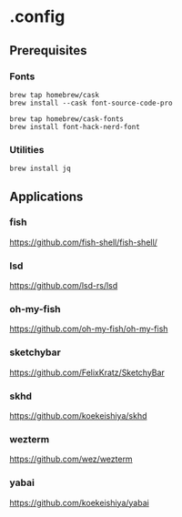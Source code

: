 # .config

## Prerequisites

### Fonts

```shell
brew tap homebrew/cask
brew install --cask font-source-code-pro
```

```shell
brew tap homebrew/cask-fonts
brew install font-hack-nerd-font
```

### Utilities

```shell
brew install jq
```

## Applications

### fish

https://github.com/fish-shell/fish-shell/

### lsd

https://github.com/lsd-rs/lsd

### oh-my-fish

https://github.com/oh-my-fish/oh-my-fish

### sketchybar

https://github.com/FelixKratz/SketchyBar

### skhd

https://github.com/koekeishiya/skhd

### wezterm

https://github.com/wez/wezterm

### yabai

https://github.com/koekeishiya/yabai

